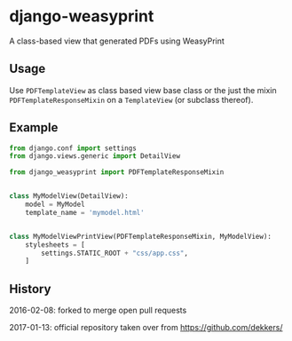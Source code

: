 # django-weasyprint

A class-based view that generated PDFs using WeasyPrint

## Usage

Use `PDFTemplateView` as class based view base class or the just the mixin 
`PDFTemplateResponseMixin` on a `TemplateView` (or subclass thereof).

## Example

```python
from django.conf import settings
from django.views.generic import DetailView

from django_weasyprint import PDFTemplateResponseMixin


class MyModelView(DetailView):
    model = MyModel
    template_name = 'mymodel.html'


class MyModelViewPrintView(PDFTemplateResponseMixin, MyModelView):
    stylesheets = [
        settings.STATIC_ROOT + "css/app.css",
    ]
```
## History

2016-02-08: forked to merge open pull requests

2017-01-13: official repository taken over from https://github.com/dekkers/
